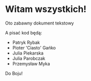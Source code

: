 # Witam wszystkich!

Oto zabawny dokument tekstowy

A pisać kod będą:
 - Patryk Rybak
 - Pioter 'Ciasto' Gańko
 - Julia Piekarska
 - Julia Parobczak
 - Przemysław Myka

 Do Boju!
 